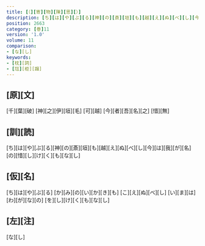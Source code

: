 ```yaml
---
title: [（][寄][物][陳][思][）]
description: [ち][は][や][ぶ][る][神][の][斎][垣][も][越][え][ぬ][べ][し][今][は][我][が][名][の][惜][し][け][く][も][な][し]
position: 2663
category: [巻]11
version: '1.0'
volume: 11
comparison:
- [な][し]
keywords:
- [枕][詞]
- [尫][柜][蹋]
---
```


## [原][文]

[千][葉][破] [神][之][伊][垣][毛] [可][越] [今][者][吾][名][之] [惜][無]

## [訓][読]

[ち][は][や][ぶ][る][神][の][斎][垣][も][越][え][ぬ][べ][し][今][は][我][が][名][の][惜][し][け][く][も][な][し]

## [仮][名]

[ち][は][や][ぶ][る] [か][み][の][い][か][き][も] [こ][え][ぬ][べ][し] [い][ま][は][わ][が][な][の] [を][し][け][く][も][な][し]

## [左][注]

[な][し]
